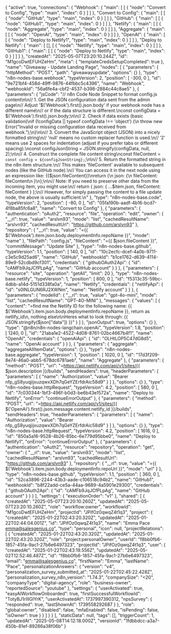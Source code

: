 {
  "active": true,
  "connections": {
    "Webhook": {
      "main": [
        [
          {
            "node": "Convert to Config",
            "type": "main",
            "index": 0
          }
        ]
      ]
    },
    "Convert to Config": {
      "main": [
        [
          {
            "node": "GitHub",
            "type": "main",
            "index": 0
          }
        ]
      ]
    },
    "GitHub": {
      "main": [
        [
          {
            "node": "GitHub1",
            "type": "main",
            "index": 0
          }
        ]
      ]
    },
    "Netlify": {
      "main": [
        [
          {
            "node": "Aggregate",
            "type": "main",
            "index": 0
          }
        ]
      ]
    },
    "Aggregate": {
      "main": [
        [
          {
            "node": "OpenAI",
            "type": "main",
            "index": 0
          }
        ]
      ]
    },
    "OpenAI": {
      "main": [
        [
          {
            "node": "Deploy to Netlify1",
            "type": "main",
            "index": 0
          }
        ]
      ]
    },
    "Deploy to Netlify": {
      "main": [
        [],
        [
          {
            "node": "Netlify",
            "type": "main",
            "index": 0
          }
        ]
      ]
    },
    "GitHub1": {
      "main": [
        [
          {
            "node": "Deploy to Netlify",
            "type": "main",
            "index": 0
          }
        ]
      ]
    }
  },
  "createdAt": "2025-05-07T23:20:10.244Z",
  "id": "M1gcoDwtEFUHZeHm",
  "meta": {
    "templateCredsSetupCompleted": true
  },
  "name": "Giveaway - Update Landing Page",
  "nodes": [
    {
      "parameters": {
        "httpMethod": "POST",
        "path": "giveawayupdate",
        "options": {}
      },
      "type": "n8n-nodes-base.webhook",
      "typeVersion": 2,
      "position": [
        -300,
        0
      ],
      "id": "9e721bf4-458d-49ff-9876-44fbbc5c4396",
      "name": "Webhook",
      "webhookId": "56a6fe4a-cbf2-4537-b398-2884c44c8ae5"
    },
    {
      "parameters": {
        "jsCode": "// n8n Code Node Snippet to format config.js content\n\n// 1. Get the JSON configuration data sent from the admin page\n//    Adjust '$('Webhook').first().json.body' if your webhook node has a different name\n//    or if the data structure is different.\nconst configData = $('Webhook').first().json.body;\n\n// 2. Check if data exists (basic validation)\nif (!configData || typeof configData !== 'object') {\n  throw new Error(\"Invalid or missing configuration data received from webhook.\");\n}\n\n// 3. Convert the JavaScript object (JSON) into a nicely formatted string\n//    'null' means no custom replacer function is used.\n//    '2' means use 2 spaces for indentation (adjust if you prefer tabs or different spacing).\nconst configJsonString = JSON.stringify(configData, null, 2);\n\n// 4. Construct the complete file content string\nconst fileContent = `const config = ${configJsonString};`;\n\n// 5. Return the formatted string in the n8n item structure.\n//    This makes 'fileContent' available to subsequent nodes (like the GitHub node).\n//    You can access it in the next node using an expression like: {{$json.fileContent}}\nreturn {\n  json: {\n    fileContent: fileContent\n  }\n};\n\n// Note: If you need to preserve other data from the incoming item, you might use:\n// return { json: { ...$item.json, fileContent: fileContent } };\n// However, for simply passing the content to a file update node, the above is usually sufficient.\n"
      },
      "type": "n8n-nodes-base.code",
      "typeVersion": 2,
      "position": [
        -80,
        0
      ],
      "id": "05fa190b-aadf-4b16-bcd7-4f8ba85fc6a8",
      "name": "Convert to Config"
    },
    {
      "parameters": {
        "authentication": "oAuth2",
        "resource": "file",
        "operation": "edit",
        "owner": {
          "__rl": true,
          "value": "arslvn93",
          "mode": "list",
          "cachedResultName": "arslvn93",
          "cachedResultUrl": "https://github.com/arslvn93"
        },
        "repository": {
          "__rl": true,
          "value": "={{ $('Webhook').item.json.body.deploymentInfo.repoName }}",
          "mode": "name"
        },
        "filePath": "config.js",
        "fileContent": "={{ $json.fileContent }}",
        "commitMessage": "Update Site"
      },
      "type": "n8n-nodes-base.github",
      "typeVersion": 1.1,
      "position": [
        140,
        0
      ],
      "id": "10c2ecfc-dcef-4a0b-9711-c3e5c9d25ad6",
      "name": "GitHub",
      "webhookId": "b1ce1762-d639-4114-89e9-52cdbd9cf301",
      "credentials": {
        "githubOAuth2Api": {
          "id": "cAMFb9JqJCfPLpAg",
          "name": "GitHub account"
        }
      }
    },
    {
      "parameters": {
        "resource": "site",
        "operation": "getAll",
        "limit": 20
      },
      "type": "n8n-nodes-base.netlify",
      "typeVersion": 1,
      "position": [
        800,
        0
      ],
      "id": "f5313c35-59bc-4dbb-a14d-5151d338fa0a",
      "name": "Netlify",
      "credentials": {
        "netlifyApi": {
          "id": "s0lNLGUN6RJ2XWNm",
          "name": "Netlify account"
        }
      }
    },
    {
      "parameters": {
        "modelId": {
          "__rl": true,
          "value": "gpt-4o-mini",
          "mode": "list",
          "cachedResultName": "GPT-4O-MINI"
        },
        "messages": {
          "values": [
            {
              "content": "=find me the Netlify ID for the following name: {{ $('Webhook').item.json.body.deploymentInfo.repoName }}, return as netlify_id\n, nothing else\n\nHeres what to look through: {{ JSON.stringify($json[\"data\"]) }}"
            }
          ]
        },
        "jsonOutput": true,
        "options": {}
      },
      "type": "@n8n/n8n-nodes-langchain.openAi",
      "typeVersion": 1.8,
      "position": [
        1240,
        0
      ],
      "id": "21aba1e2-4522-4d08-8761-02bc4667b4f1",
      "name": "OpenAI",
      "credentials": {
        "openAiApi": {
          "id": "OLHtLOP5C47dG8d5",
          "name": "OpenAi account"
        }
      }
    },
    {
      "parameters": {
        "aggregate": "aggregateAllItemData",
        "options": {}
      },
      "type": "n8n-nodes-base.aggregate",
      "typeVersion": 1,
      "position": [
        1020,
        0
      ],
      "id": "17d3f209-8e74-46a0-abb5-678dc6781aeb",
      "name": "Aggregate"
    },
    {
      "parameters": {
        "method": "POST",
        "url": "=https://api.netlify.com/api/v1/sites/{{ $json.description }}/builds",
        "sendHeaders": true,
        "headerParameters": {
          "parameters": [
            {
              "name": "Authorization",
              "value": "Bearer nfp_gS8yuqjijxuzqwxXDh7qGeYZErfdrAic58d9"
            }
          ]
        },
        "options": {}
      },
      "type": "n8n-nodes-base.httpRequest",
      "typeVersion": 4.2,
      "position": [
        580,
        0
      ],
      "id": "7c030344-1bf3-496f-b0d3-be6b43e1572a",
      "name": "Deploy to Netlify",
      "onError": "continueErrorOutput"
    },
    {
      "parameters": {
        "method": "POST",
        "url": "=https://api.netlify.com/api/v1/sites/{{ $('OpenAI').first().json.message.content.netlify_id }}/builds",
        "sendHeaders": true,
        "headerParameters": {
          "parameters": [
            {
              "name": "Authorization",
              "value": "Bearer nfp_gS8yuqjijxuzqwxXDh7qGeYZErfdrAic58d9"
            }
          ]
        },
        "options": {}
      },
      "type": "n8n-nodes-base.httpRequest",
      "typeVersion": 4.2,
      "position": [
        1616,
        0
      ],
      "id": "850a5a16-9528-4b26-85bc-6e779d95bbe0",
      "name": "Deploy to Netlify1",
      "onError": "continueErrorOutput"
    },
    {
      "parameters": {
        "authentication": "oAuth2",
        "resource": "repository",
        "operation": "get",
        "owner": {
          "__rl": true,
          "value": "arslvn93",
          "mode": "list",
          "cachedResultName": "arslvn93",
          "cachedResultUrl": "https://github.com/arslvn93"
        },
        "repository": {
          "__rl": true,
          "value": "={{ $('Webhook').item.json.body.deploymentInfo.repoUrl }}",
          "mode": "url"
        }
      },
      "type": "n8n-nodes-base.github",
      "typeVersion": 1.1,
      "position": [
        360,
        0
      ],
      "id": "52ca3896-2244-43b3-aade-c106518c94b2",
      "name": "GitHub1",
      "webhookId": "b8f22add-ce5a-44aa-9689-4a5901e29300",
      "credentials": {
        "githubOAuth2Api": {
          "id": "cAMFb9JqJCfPLpAg",
          "name": "GitHub account"
        }
      }
    }
  ],
  "settings": {
    "executionOrder": "v1"
  },
  "shared": [
    {
      "createdAt": "2025-05-07T23:20:10.260Z",
      "updatedAt": "2025-05-07T23:20:10.260Z",
      "role": "workflow:owner",
      "workflowId": "M1gcoDwtEFUHZeHm",
      "projectId": "JPifOz0qwqZ4t1q3",
      "project": {
        "createdAt": "2025-01-22T02:43:20.320Z",
        "updatedAt": "2025-01-22T02:44:04.001Z",
        "id": "JPifOz0qwqZ4t1q3",
        "name": "Emma Pace <emma@salesgenius.co>",
        "type": "personal",
        "icon": null,
        "projectRelations": [
          {
            "createdAt": "2025-01-22T02:43:20.320Z",
            "updatedAt": "2025-01-22T02:43:20.320Z",
            "role": "project:personalOwner",
            "userId": "f8bb0fb6-1857-45fa-9ac1-27b6e6497323",
            "projectId": "JPifOz0qwqZ4t1q3",
            "user": {
              "createdAt": "2025-01-22T02:43:19.556Z",
              "updatedAt": "2025-05-02T12:52:46.487Z",
              "id": "f8bb0fb6-1857-45fa-9ac1-27b6e6497323",
              "email": "emma@salesgenius.co",
              "firstName": "Emma",
              "lastName": "Pace",
              "personalizationAnswers": {
                "version": "v4",
                "personalization_survey_submitted_at": "2025-01-22T02:45:22.428Z",
                "personalization_survey_n8n_version": "1.74.3",
                "companySize": "<20",
                "companyType": "digital-agency",
                "role": "business-owner",
                "reportedSource": "youtube"
              },
              "settings": {
                "userActivated": true,
                "easyAIWorkflowOnboarded": true,
                "firstSuccessfulWorkflowId": "TotyBJ1rIIIGlYrK",
                "userActivatedAt": 1737997390312,
                "npsSurvey": {
                  "responded": true,
                  "lastShownAt": 1739558292687
                }
              },
              "role": "global:owner",
              "disabled": false,
              "mfaEnabled": false,
              "isPending": false,
              "isOwner": true
            }
          }
        ]
      }
    }
  ],
  "staticData": null,
  "tags": [],
  "triggerCount": 1,
  "updatedAt": "2025-05-08T14:12:18.000Z",
  "versionId": "1fdbbdcc-a3a7-450b-81ef-89286a38f06b"
}